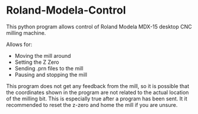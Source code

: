 # Roland-Modela-Control
This python program allows control of Roland Modela MDX-15 desktop CNC milling machine.

Allows for:
- Moving the mill around
- Setting the Z Zero
- Sending .prn files to the mill
- Pausing and stopping the mill

This program does not get any feedback from the mill, so it is possible that the coordinates shown in the program are not related to the actual location of the milling bit.  This is especially true after a program has been sent.  It it recommended to reset the z-zero and home the mill if you are unsure.
